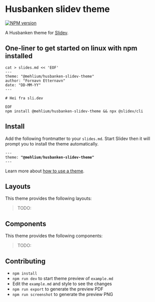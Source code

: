 # Husbanken slidev theme

[![NPM version](https://img.shields.io/npm/v/@mehlium/husbanken-slidev-theme?color=3AB9D4&label=)](https://www.npmjs.com/package/@mehlium/husbanken-slidev-theme)

A Husbanken theme for [Slidev](https://github.com/slidevjs/slidev).

<!--
  Learn more about how to write a theme:
  https://sli.dev/guide/write-theme.html
--->

<!--
  run `npm run dev` to check out the slides for more details of how to start writing a theme
-->

<!--
  Put some screenshots here to demonstrate your theme

  Live demo: [...]
-->

## One-liner to get started on linux with npm installed

    cat > slides.md << 'EOF'
    ---
    theme: "@mehlium/husbanken-slidev-theme"
    author: "Fornavn Etternavn"
    date: "DD-MM-YY"
    ---

    # Hei fra sli.dev

    EOF
    npm install @mehlium/husbanken-slidev-theme && npx @slidev/cli

## Install

Add the following frontmatter to your `slides.md`. Start Slidev then it will prompt you to install the theme automatically.

<pre><code>---
theme: <b>"@mehlium/husbanken-slidev-theme"</b>
---</code></pre>

Learn more about [how to use a theme](https://sli.dev/guide/theme-addon#use-theme).

## Layouts

This theme provides the following layouts:

> TODO:

## Components

This theme provides the following components:

> TODO:

## Contributing

- `npm install`
- `npm run dev` to start theme preview of `example.md`
- Edit the `example.md` and style to see the changes
- `npm run export` to generate the preview PDF
- `npm run screenshot` to generate the preview PNG

